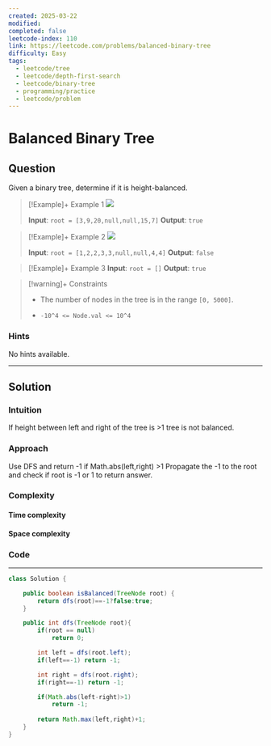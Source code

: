 ```yaml
---
created: 2025-03-22
modified: 
completed: false
leetcode-index: 110
link: https://leetcode.com/problems/balanced-binary-tree
difficulty: Easy
tags:
  - leetcode/tree
  - leetcode/depth-first-search
  - leetcode/binary-tree
  - programming/practice
  - leetcode/problem
---
```

# Balanced Binary Tree

## Question
Given a binary tree, determine if it is <span data-keyword="height-balanced">height-balanced</span>.

 

>[!Example]+ Example 1
>![](https://assets.leetcode.com/uploads/2020/10/06/balance_1.jpg)
>
>**Input**: `root = [3,9,20,null,null,15,7]`
>**Output**: `true
`

>[!Example]+ Example 2
>![](https://assets.leetcode.com/uploads/2020/10/06/balance_2.jpg)
>
>**Input**: `root = [1,2,2,3,3,null,null,4,4]`
>**Output**: `false
`

>[!Example]+ Example 3
>**Input**: `root = []`
>**Output**: `true
`

>[!warning]+ Constraints
>- The number of nodes in the tree is in the range `[0, 5000]`.
>
>- `-10^4 <= Node.val <= 10^4`
### Hints
No hints available.

---
## Solution

### Intuition
If height between left and right of the tree is >1 tree is not balanced.


### Approach
Use DFS and return -1 if Math.abs(left,right) >1 
Propagate the -1 to the root and check if root is -1 or 1 to return answer.


### Complexity

#### Time complexity


#### Space complexity


### Code
---
```java
class Solution {

    public boolean isBalanced(TreeNode root) {
        return dfs(root)==-1?false:true;
    }

    public int dfs(TreeNode root){
        if(root == null)
            return 0;

        int left = dfs(root.left);
        if(left==-1) return -1;

        int right = dfs(root.right);
        if(right==-1) return -1;

        if(Math.abs(left-right)>1)
            return -1;
        
        return Math.max(left,right)+1;
    }
}
```